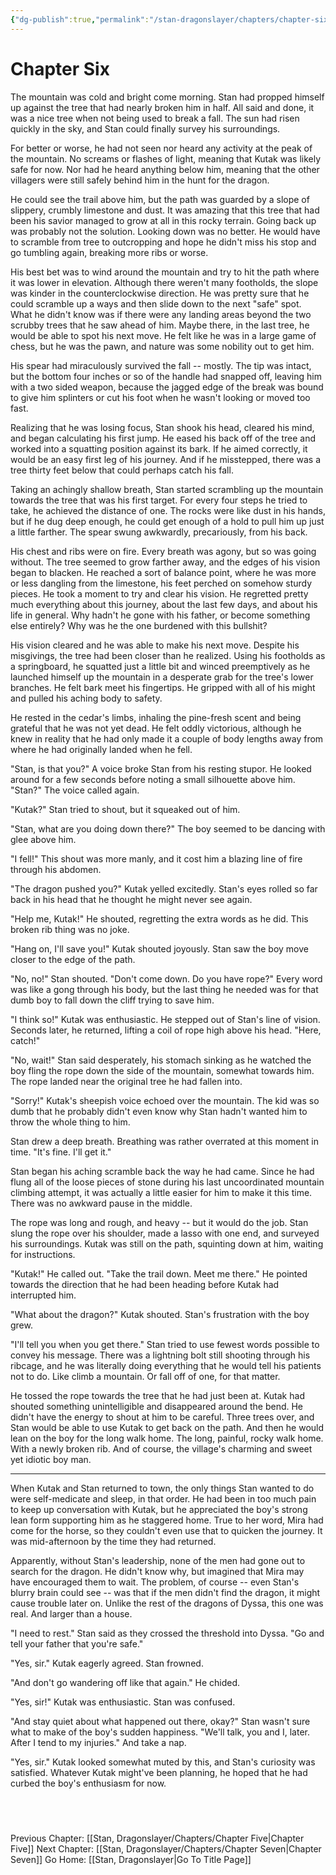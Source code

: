 ```yaml
---
{"dg-publish":true,"permalink":"/stan-dragonslayer/chapters/chapter-six/"}
---
```


# Chapter Six

The mountain was cold and bright come morning. Stan had propped himself up against the tree that had nearly broken him in half. All said and done, it was a nice tree when not being used to break a fall. The sun had risen quickly in the sky, and Stan could finally survey his surroundings.

For better or worse, he had not seen nor heard any activity at the peak of the mountain. No screams or flashes of light, meaning that Kutak was likely safe for now. Nor had he heard anything below him, meaning that the other villagers were still safely behind him in the hunt for the dragon. 

He could see the trail above him, but the path was guarded by a slope of slippery, crumbly limestone and dust. It was amazing that this tree that had been his savior managed to grow at all in this rocky terrain. Going back up was probably not the solution. Looking down was no better. He would have to scramble from tree to outcropping and hope he didn't miss his stop and go tumbling again, breaking more ribs or worse.

His best bet was to wind around the mountain and try to hit the path where it was lower in elevation. Although there weren't many footholds, the slope was kinder in the counterclockwise direction. He was pretty sure that he could scramble up a ways and then slide down to the next "safe" spot. What he didn't know was if there were any landing areas beyond the two scrubby trees that he saw ahead of him. Maybe there, in the last tree, he would be able to spot his next move. He felt like he was in a large game of chess, but he was the pawn, and nature was some nobility out to get him.

His spear had miraculously survived the fall -- mostly. The tip was intact, but the bottom four inches or so of the handle had snapped off, leaving him with a two sided weapon, because the jagged edge of the break was bound to give him splinters or cut his foot when he wasn't looking or moved too fast.

Realizing that he was losing focus, Stan shook his head, cleared his mind, and began calculating his first jump. He eased his back off of the tree and worked into a squatting position against its bark. If he aimed correctly, it would be an easy first leg of his journey. And if he misstepped, there was a tree thirty feet below that could perhaps catch his fall. 

Taking an achingly shallow breath, Stan started scrambling up the mountain towards the tree that was his first target. For every four steps he tried to take, he achieved the distance of one. The rocks were like dust in his hands, but if he dug deep enough, he could get enough of a hold to pull him up just a little farther. The spear swung awkwardly, precariously, from his back.

His chest and ribs were on fire. Every breath was agony, but so was going without. The tree seemed to grow farther away, and the edges of his vision began to blacken. He reached a sort of balance point, where he was more or less dangling from the limestone, his feet perched on somehow sturdy pieces. He took a moment to try and clear his vision. He regretted pretty much everything about this journey, about the last few days, and about his life in general. Why hadn't he gone with his father, or become something else entirely? Why was he the one burdened with this bullshit?

His vision cleared and he was able to make his next move. Despite his misgivings, the tree had been closer than he realized. Using his footholds as a springboard, he squatted just a little bit and winced preemptively as he launched himself up the mountain in a desperate grab for the tree's lower branches. He felt bark meet his fingertips. He gripped with all of his might and pulled his aching body to safety. 

He rested in the cedar's limbs, inhaling the pine-fresh scent and being grateful that he was not yet dead. He felt oddly victorious, although he knew in reality that he had only made it a couple of body lengths away from where he had originally landed when he fell. 

"Stan, is that you?" A voice broke Stan from his resting stupor. He looked around for a few seconds before noting a small silhouette above him. "Stan?" The voice called again.

"Kutak?" Stan tried to shout, but it squeaked out of him. 

"Stan, what are you doing down there?" The boy seemed to be dancing with glee above him. 

"I fell!" This shout was more manly, and it cost him a blazing line of fire through his abdomen.

"The dragon pushed you?" Kutak yelled excitedly. Stan's eyes rolled so far back in his head that he thought he might never see again.

"Help me, Kutak!" He shouted, regretting the extra words as he did. This broken rib thing was no joke.

"Hang on, I'll save you!" Kutak shouted joyously. Stan saw the boy move closer to the edge of the path.

"No, no!" Stan shouted. "Don't come down. Do you have rope?" Every word was like a gong through his body, but the last thing he needed was for that dumb boy to fall down the cliff trying to save him.

"I think so!" Kutak was enthusiastic. He stepped out of Stan's line of vision. Seconds later, he returned, lifting a coil of rope high above his head. "Here, catch!"

"No, wait!" Stan said desperately, his stomach sinking as he watched the boy fling the rope down the side of the mountain, somewhat towards him. The rope landed near the original tree he had fallen into. 

"Sorry!" Kutak's sheepish voice echoed over the mountain. The kid was so dumb that he probably didn't even know why Stan hadn't wanted him to throw the whole thing to him. 

Stan drew a deep breath. Breathing was rather overrated at this moment in time. "It's fine. I'll get it." 

Stan began his aching scramble back the way he had came. Since he had flung all of the loose pieces of stone during his last uncoordinated mountain climbing attempt, it was actually a little easier for him to make it this time. There was no awkward pause in the middle. 

The rope was long and rough, and heavy -- but it would do the job. Stan slung the rope over his shoulder, made a lasso with one end, and surveyed his surroundings. Kutak was still on the path, squinting down at him, waiting for instructions. 

"Kutak!" He called out. "Take the trail down. Meet me there." He pointed towards the direction that he had been heading before Kutak had interrupted him. 

"What about the dragon?" Kutak shouted. Stan's frustration with the boy grew.

"I'll tell you when you get there." Stan tried to use fewest words possible to convey his message. There was a lightning bolt still shooting through his ribcage, and he was literally doing everything that he would tell his patients not to do. Like climb a mountain. Or fall off of one, for that matter. 

He tossed the rope towards the tree that he had just been at. Kutak had shouted something unintelligible and disappeared around the bend. He didn't have the energy to shout at him to be careful. Three trees over, and Stan would be able to use Kutak to get back on the path. And then he would lean on the boy for the long walk home. The long, painful, rocky walk home. With a newly broken rib. And of course, the village's charming and sweet yet idiotic boy man. 

---

When Kutak and Stan returned to town, the only things Stan wanted to do were self-medicate and sleep, in that order. He had been in too much pain to keep up conversation with Kutak, but he appreciated the boy's strong lean form supporting him as he staggered home. True to her word, Mira had come for the horse, so they couldn't even use that to quicken the journey. It was mid-afternoon by the time they had returned.

Apparently, without Stan's leadership, none of the men had gone out to search for the dragon. He didn't know why, but imagined that Mira may have encouraged them to wait. The problem, of course -- even Stan's blurry brain could see -- was that if the men didn't find the dragon, it might cause trouble later on. Unlike the rest of the dragons of Dyssa, this one was real. And larger than a house. 

"I need to rest." Stan said as they crossed the threshold into Dyssa. "Go and tell your father that you're safe." 

"Yes, sir." Kutak eagerly agreed. Stan frowned.

"And don't go wandering off like that again." He chided.

"Yes, sir!" Kutak was enthusiastic. Stan was confused. 

"And stay quiet about what happened out there, okay?" Stan wasn't sure what to make of the boy's sudden happiness. "We'll talk, you and I, later. After I tend to my injuries." And take a nap. 

"Yes, sir." Kutak looked somewhat muted by this, and Stan's curiosity was satisfied. Whatever Kutak might've been planning, he hoped that he had curbed the boy's enthusiasm for now.

  

  
---
Previous Chapter: [[Stan, Dragonslayer/Chapters/Chapter Five\|Chapter Five]]
Next Chapter: [[Stan, Dragonslayer/Chapters/Chapter Seven\|Chapter Seven]]
Go Home: [[Stan, Dragonslayer\|Go To Title Page]]